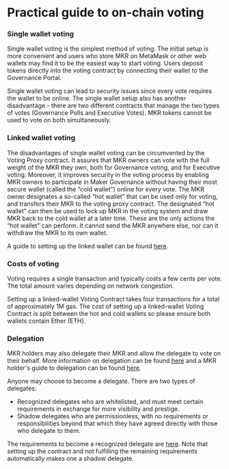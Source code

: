 # Practical guide to on-chain voting
### Single wallet voting
Single wallet voting is the simplest method of voting. The initial setup is more convenient and users who store MKR on MetaMask or other web wallets may find it to be the easiest way to start voting. Users deposit tokens directly into the voting contract by connecting their wallet to the Governance Portal. 

Single wallet voting can lead to security issues since every vote requires the wallet to be online. The single wallet setup also has another disadvantage - there are two different contracts that manage the two types of votes (Governance Polls and Executive Votes). MKR tokens cannot be used to vote on both simultaneously. 

### Linked wallet voting
The disadvantages of single wallet voting can be circumvented by the Voting Proxy contract. It assures that MKR owners can vote with the full weight of the MKR they own, both for Governance voting, and for Executive voting. Moreover, it improves security in the voting process by enabling MKR owners to participate in Maker Governance without having their most secure wallet (called the “cold wallet”) online for every vote. The MKR owner designates a so-called “hot wallet” that can be used only for voting, and transfers their MKR to the voting proxy contract. The designated “hot wallet” can then be used to lock up MKR in the voting system and draw MKR back to the cold wallet at a later time. These are the only actions the “hot wallet” can perform. It cannot send the MKR anywhere else, nor can it withdraw the MKR to its own wallet.

A guide to setting up the linked wallet can be found [here](https://makerdao.world/en/learn/governance/voting-setup/).

### Costs of voting
Voting requires a single transaction and typically costs a few cents per vote. The total amount varies depending on network congestion.

Setting up a linked-wallet Voting Contract takes four transactions for a total of approximately 1M gas. The cost of setting up a linked-wallet Voting Contract is split between the hot and cold wallets so please ensure both wallets contain Ether (ETH).


### Delegation
MKR holders may also delegate their MKR and allow the delegate to vote on their behalf. More information on delegation can be found [here](https://forum.makerdao.com/t/delegation-and-makerdao/9429) and a MKR holder's guide to delegation can be found [here](https://forum.makerdao.com/t/mkr-holder-s-guide-to-delegation/9602).

Anyone may choose to become a delegate. There are two types of delegates:
- Recognized delegates who are whitelisted, and must meet certain requirements in exchange for more visibility and prestige.
- Shadow delegates who are permissionless, with no requirements or responsibilities beyond that which they have agreed directly with those who delegate to them.

The requirements to become a recognized delegate are [here](https://forum.makerdao.com/t/recognised-delegate-requirements/9421). Note that setting up the contract and not fulfilling the remaining requirements automatically makes one a shadow delegate.
